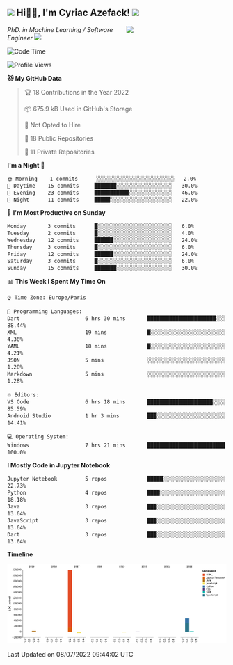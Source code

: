 <h2><img src="https://emojis.slackmojis.com/emojis/images/1531849430/4246/blob-sunglasses.gif?1531849430" width="30"/> Hi🙏🏻, I'm Cyriac Azefack! <img src="https://media.giphy.com/media/12oufCB0MyZ1Go/giphy.gif" width="50"></h2>
<img align='right' src="https://media.giphy.com/media/M9gbBd9nbDrOTu1Mqx/giphy.gif" width="230">

<p><em>PhD. in Machine Learning / Software Engineer
</a><img src="https://media.giphy.com/media/WUlplcMpOCEmTGBtBW/giphy.gif" width="30"> 
</em></p>


<!--START_SECTION:waka-->
![Code Time](http://img.shields.io/badge/Code%20Time-0%20secs-blue)

![Profile Views](http://img.shields.io/badge/Profile%20Views-119-blue)

**🐱 My GitHub Data** 

> 🏆 18 Contributions in the Year 2022
 > 
> 📦 675.9 kB Used in GitHub's Storage 
 > 
> 🚫 Not Opted to Hire
 > 
> 📜 18 Public Repositories 
 > 
> 🔑 11 Private Repositories  
 > 
**I'm a Night 🦉** 

```text
🌞 Morning    1 commits      ░░░░░░░░░░░░░░░░░░░░░░░░░   2.0% 
🌆 Daytime    15 commits     ███████░░░░░░░░░░░░░░░░░░   30.0% 
🌃 Evening    23 commits     ███████████░░░░░░░░░░░░░░   46.0% 
🌙 Night      11 commits     █████░░░░░░░░░░░░░░░░░░░░   22.0%

```
📅 **I'm Most Productive on Sunday** 

```text
Monday       3 commits      █░░░░░░░░░░░░░░░░░░░░░░░░   6.0% 
Tuesday      2 commits      █░░░░░░░░░░░░░░░░░░░░░░░░   4.0% 
Wednesday    12 commits     ██████░░░░░░░░░░░░░░░░░░░   24.0% 
Thursday     3 commits      █░░░░░░░░░░░░░░░░░░░░░░░░   6.0% 
Friday       12 commits     ██████░░░░░░░░░░░░░░░░░░░   24.0% 
Saturday     3 commits      █░░░░░░░░░░░░░░░░░░░░░░░░   6.0% 
Sunday       15 commits     ███████░░░░░░░░░░░░░░░░░░   30.0%

```


📊 **This Week I Spent My Time On** 

```text
⌚︎ Time Zone: Europe/Paris

💬 Programming Languages: 
Dart                     6 hrs 30 mins       ██████████████████████░░░   88.44% 
XML                      19 mins             █░░░░░░░░░░░░░░░░░░░░░░░░   4.36% 
YAML                     18 mins             █░░░░░░░░░░░░░░░░░░░░░░░░   4.21% 
JSON                     5 mins              ░░░░░░░░░░░░░░░░░░░░░░░░░   1.28% 
Markdown                 5 mins              ░░░░░░░░░░░░░░░░░░░░░░░░░   1.28%

🔥 Editors: 
VS Code                  6 hrs 18 mins       █████████████████████░░░░   85.59% 
Android Studio           1 hr 3 mins         ███░░░░░░░░░░░░░░░░░░░░░░   14.41%

💻 Operating System: 
Windows                  7 hrs 21 mins       █████████████████████████   100.0%

```

**I Mostly Code in Jupyter Notebook** 

```text
Jupyter Notebook         5 repos             █████░░░░░░░░░░░░░░░░░░░░   22.73% 
Python                   4 repos             ████░░░░░░░░░░░░░░░░░░░░░   18.18% 
Java                     3 repos             ███░░░░░░░░░░░░░░░░░░░░░░   13.64% 
JavaScript               3 repos             ███░░░░░░░░░░░░░░░░░░░░░░   13.64% 
Dart                     3 repos             ███░░░░░░░░░░░░░░░░░░░░░░   13.64%

```


**Timeline**

![Chart not found](https://raw.githubusercontent.com/CyriacAzefack/CyriacAzefack/main/charts/bar_graph.png) 


 Last Updated on 08/07/2022 09:44:02 UTC
<!--END_SECTION:waka-->
